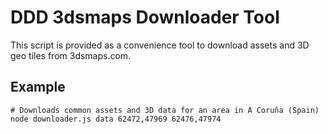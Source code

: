 # DDD 3dsmaps Downloader Tool

This script is provided as a convenience tool to download assets and 3D geo tiles from
3dsmaps.com. 

## Example

    # Downloads common assets and 3D data for an area in A Coruña (Spain)
    node downloader.js data 62472,47969 62476,47974


